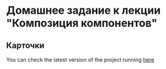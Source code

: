 # Домашнее задание к лекции "Композиция компонентов"

## Карточки

You can check the latest version of the project running [here](https://darkelf2233.github.io/ra-hw5_1)